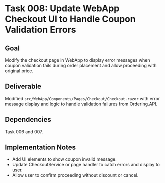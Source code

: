 # Task 008: Update WebApp Checkout UI to Handle Coupon Validation Errors

## Goal
Modify the checkout page in WebApp to display error messages when coupon validation fails during order placement and allow proceeding with original price.

## Deliverable
Modified `src/WebApp/Components/Pages/Checkout/Checkout.razor` with error message display and logic to handle validation failures from Ordering.API.

## Dependencies
Task 006 and 007.

## Implementation Notes
- Add UI elements to show coupon invalid message.
- Update CheckoutService or page handler to catch errors and display to user.
- Allow user to confirm proceeding without discount or cancel.